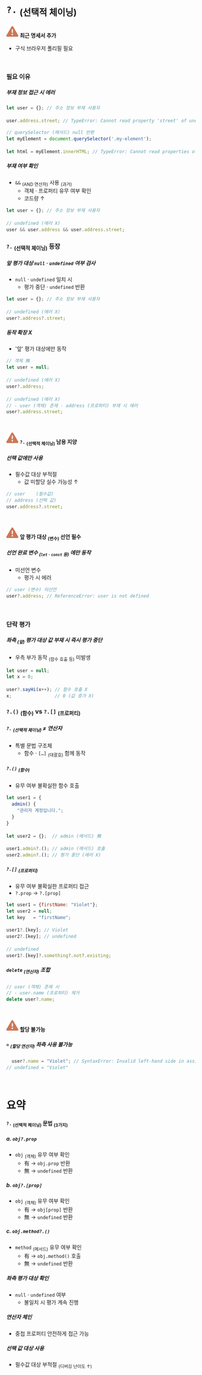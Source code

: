 `?.` <sub>(선택적 체이닝)</sub>
====

<img src="../../images/commons/icons/triangle-exclamation-solid.svg" /> **최근 명세서 추가**

- 구식 브라우저 폴리필 필요

<br />

### 필요 이유

##### 부재 정보 접근 시 에러
```javascript
let user = {}; // 주소 정보 부재 사용자

user.address.street; // TypeError: Cannot read property 'street' of undefined
```
```javascript
// querySelector (메서드) null 반환
let myElement = document.querySelector('.my-element');

let html = myElement.innerHTML; // TypeError: Cannot read properties of null (reading 'innerHTML')
```

##### 부재 여부 확인
- `&&` <sub>(AND 연산자)</sub> 사용 <sub>(과거)</sub>
  - 객체 · 프로퍼티 유무 여부 확인
  - 코드량 ↑
```javascript
let user = {}; // 주소 정보 부재 사용자

// undefined (에러 X)
user && user.address && user.address.street;
```

### `?.` <sub>(선택적 체이닝)</sub> 등장

##### 앞 평가 대상 `null` · `undefined` 여부 검사
- `null` · `undefined` 일치 시
  - 평가 중단 · `undefined` 반환
```javascript
let user = {}; // 주소 정보 부재 사용자

// undefined (에러 X)
user?.address?.street;
```

##### 동작 확장 X
- '앞' 평가 대상에만 동작
```javascript
// 객체 無
let user = null;

// undefined (에러 X)
user?.address;

// undefined (에러 X)
// - user (객체) 존재 · address (프로퍼티) 부재 시 에러
user?.address.street;
```

<br />

<img src="../../images/commons/icons/triangle-exclamation-solid.svg" /> **`?.` <sub>(선택적 체이닝)</sub> 남용 지양**

##### 선택 값에만 사용
- 필수값 대상 부적절
  - 값 미할당 실수 가능성 ↑
```javascript
// user    (필수값)
// address (선택 값)
user.address?.street;
```

<br />

<img src="../../images/commons/icons/triangle-exclamation-solid.svg" /> **앞 평가 대상 <sub>(변수)</sub> 선언 필수**

##### 선언 완료 변수 <sub>(`let` · `const` 등)</sub> 에만 동작
- 미선언 변수
  - 평가 시 에러
```javascript
// user (변수) 미선언
user?.address; // ReferenceError: user is not defined
```

<br />

### 단락 평가

##### 좌측 <sub>(앞)</sub> 평가 대상 값 부재 시 즉시 평가 중단
- 우측 부가 동작 <sub>(함수 호출 등)</sub> 미발생
```javascript
let user = null;
let x = 0;

user?.sayHi(x++); // 함수 호출 X
x;                // 0 (값 증가 X)
```

### `?.()` <sub>(함수)</sub> vs `?.[]` <sub>(프로퍼티)</sub>

##### `?.` <sub>(선택적 체이닝)</sub> ≠ 연산자
- 특별 문법 구조체
  - 함수 · `[…]` <sub>(대괄호)</sub> 함께 동작

##### `?.()` <sub>(함수)</sub>
- 유무 여부 불확실한 함수 호출
```javascript
let user1 = {
  admin() {
    "관리자 계정입니다.";
  }
}

let user2 = {};  // admin (메서드) 無

user1.admin?.(); // admin (메서드) 호출
user2.admin?.(); // 평가 중단 (에러 X)
```

##### `?.[]` <sub>(프로퍼티)</sub>
- 유무 여부 불확실한 프로퍼티 접근
- `?.prop` → `?.[prop]`
```javascript
let user1 = {firstName: "Violet"};
let user2 = null;
let key   = "firstName";

user1?.[key]; // Violet
user2?.[key]; // undefined

// undefined
user1?.[key]?.something?.not?.existing;
```

##### `delete` <sub>(연산자)</sub> 조합
```javascript
// user (객체) 존재 시
// - user.name (프로퍼티) 제거
delete user?.name;
```

<br />

<img src="../../images/commons/icons/triangle-exclamation-solid.svg" /> **할당 불가능**

##### `=` <sub>(할당 연산자)</sub> 좌측 사용 불가능
```javascript
  user?.name = "Violet"; // SyntaxError: Invalid left-hand side in assignment
// undefined = "Violet"
```

<br />

요약
====

#### `?.` <sub>(선택적 체이닝)</sub> 문법 <sub>(3가지)</sub>

##### a. `obj?.prop`
- `obj` <sub>(객체)</sub> 유무 여부 확인
  - 有 → `obj.prop` 반환
  - 無 → `undefined` 반환

##### b. `obj?.[prop]`
- `obj` <sub>(객체)</sub> 유무 여부 확인
  - 有 → `obj[prop]` 반환
  - 無 → `undefined` 반환

##### c. `obj.method?.()`
- `method` <sub>(메서드)</sub> 유무 여부 확인
  - 有 → `obj.method()` 호출
  - 無 → `undefined` 반환

##### 좌측 평가 대상 확인
- `null` · `undefined` 여부
  - 불일치 시 평가 계속 진행

##### 연산자 체인
- 중첩 프로퍼티 안전하게 접근 가능

##### 선택 값 대상 사용
- 필수값 대상 부적절 <sub>(디버깅 난이도 ↑)</sub>
